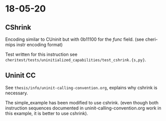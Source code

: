 # 18-05-20

## CShrink
Encoding similar to CUninit but with 0b11100 for the _func_ field. (see cheri-mips instr encoding format)

Test written for this instruction see `cheritest/tests/uninitialized_capabilities/test_cshrink.{s,py}`.

## Uninit CC
See `thesis/info/uninit-calling-convention.org`, explains why cshrink is necessary.

The simple_example has been modified to use cshrink. (even though both instruction sequences
documented in uninit-calling-convention.org work in this example, it is better to use cshrink).
